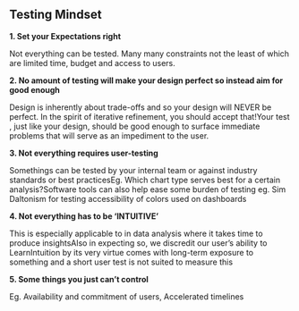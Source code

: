 ## Testing Mindset

**1. Set your Expectations right**

Not everything can be tested. Many many constraints not the least of which are limited time, budget and access to users.

**2. No amount of testing will make your design perfect so instead aim for good enough**

Design is inherently about trade-offs and so  your design will NEVER be perfect. In the spirit of iterative refinement, you should accept that!Your test , just like your design, should be good enough to surface immediate problems that will serve as an impediment to the user.

**3. Not everything requires user-testing**

Somethings can be tested by your internal team or against industry standards or best practicesEg. Which chart type serves best for a certain analysis?Software tools can also help ease some burden of testing eg. Sim Daltonism for testing accessibility of colors used on dashboards

**4. Not everything has to be ‘INTUITIVE’**

This is especially applicable to in data analysis where it takes time to  produce  insightsAlso in expecting so, we discredit our user’s ability to LearnIntuition by its very virtue comes with long-term exposure to something and a short user test is not suited to measure this

**5. Some things you just can’t control**

Eg. Availability and commitment of users, Accelerated timelines